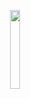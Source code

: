 <!-- TODO: Visit View -->
<p align="center" ><img width="18%" src="https://profile-counter.glitch.me/{bastndev}/count.svg"/></p>